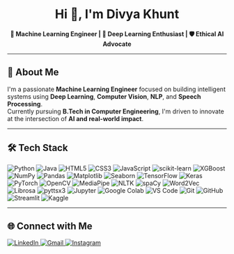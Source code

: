 <h1 align="center">Hi 👋, I'm Divya Khunt</h1>

<p align="center">
  <b>🤖 Machine Learning Engineer | 🧠 Deep Learning Enthusiast | 🛡️ Ethical AI Advocate</b><br>
</p>

---

## 🚀 About Me

I'm a passionate **Machine Learning Engineer** focused on building intelligent systems using **Deep Learning**, **Computer Vision**, **NLP**, and **Speech Processing**.  
Currently pursuing **B.Tech in Computer Engineering**, I'm driven to innovate at the intersection of **AI and real-world impact**.

---

## 🛠️ Tech Stack

![Python](https://img.shields.io/badge/Python-3776AB?style=for-the-badge&logo=python&logoColor=white)
![Java](https://img.shields.io/badge/Java-007396?style=for-the-badge&logo=openjdk&logoColor=white)
![HTML5](https://img.shields.io/badge/HTML5-E34F26?style=for-the-badge&logo=html5&logoColor=white)
![CSS3](https://img.shields.io/badge/CSS3-1572B6?style=for-the-badge&logo=css3&logoColor=white)
![JavaScript](https://img.shields.io/badge/JavaScript-F7DF1E?style=for-the-badge&logo=javascript&logoColor=black)
![scikit-learn](https://img.shields.io/badge/scikit--learn-F7931E?style=for-the-badge&logo=scikit-learn&logoColor=white)
![XGBoost](https://img.shields.io/badge/XGBoost-EC4E24?style=for-the-badge&logo=apachespark&logoColor=white)
![NumPy](https://img.shields.io/badge/NumPy-013243?style=for-the-badge&logo=numpy&logoColor=white)
![Pandas](https://img.shields.io/badge/Pandas-150458?style=for-the-badge&logo=pandas&logoColor=white)
![Matplotlib](https://img.shields.io/badge/Matplotlib-11557C?style=for-the-badge&logo=matplotlib&logoColor=white)
![Seaborn](https://img.shields.io/badge/Seaborn-4B8BBE?style=for-the-badge&logo=python&logoColor=white)
![TensorFlow](https://img.shields.io/badge/TensorFlow-FF6F00?style=for-the-badge&logo=tensorflow&logoColor=white)
![Keras](https://img.shields.io/badge/Keras-D00000?style=for-the-badge&logo=keras&logoColor=white)
![PyTorch](https://img.shields.io/badge/PyTorch-EE4C2C?style=for-the-badge&logo=pytorch&logoColor=white)
![OpenCV](https://img.shields.io/badge/OpenCV-5C3EE8?style=for-the-badge&logo=opencv&logoColor=white)
![MediaPipe](https://img.shields.io/badge/MediaPipe-FF6F00?style=for-the-badge&logo=mediapipe&logoColor=white)
![NLTK](https://img.shields.io/badge/NLTK-009688?style=for-the-badge&logo=nltk&logoColor=white)
![spaCy](https://img.shields.io/badge/spaCy-09A3D5?style=for-the-badge&logo=spacy&logoColor=white)
![Word2Vec](https://img.shields.io/badge/Word2Vec-339933?style=for-the-badge&logo=google&logoColor=white)
![Librosa](https://img.shields.io/badge/Librosa-FF0080?style=for-the-badge&logo=librosa&logoColor=white)
![pyttsx3](https://img.shields.io/badge/pyttsx3-0066A1?style=for-the-badge&logo=python&logoColor=white)
![Jupyter](https://img.shields.io/badge/Jupyter-F37626?style=for-the-badge&logo=jupyter&logoColor=white)
![Google Colab](https://img.shields.io/badge/Google_Colab-F9AB00?style=for-the-badge&logo=googlecolab&logoColor=white)
![VS Code](https://img.shields.io/badge/VS%20Code-007ACC?style=for-the-badge&logo=visual-studio-code&logoColor=white)
![Git](https://img.shields.io/badge/Git-F05032?style=for-the-badge&logo=git&logoColor=white)
![GitHub](https://img.shields.io/badge/GitHub-181717?style=for-the-badge&logo=github&logoColor=white)
![Streamlit](https://img.shields.io/badge/Streamlit-FF4B4B?style=for-the-badge&logo=streamlit&logoColor=white)
![Kaggle](https://img.shields.io/badge/Kaggle-20BEFF?style=for-the-badge&logo=kaggle&logoColor=white)

---

## 🌐 Connect with Me

<a href="https://www.linkedin.com/in/divya-khunt-142a61273/" target="_blank">
  <img src="https://img.icons8.com/color/48/000000/linkedin.png" alt="LinkedIn"/>
</a>
<a href="mailto:divyakhunt3325@gmail.com" target="_blank">
  <img src="https://img.icons8.com/color/48/000000/gmail-new.png" alt="Gmail"/>
</a>
<a href="https://www.instagram.com/_divya_khunt_/" target="_blank">
  <img src="https://img.icons8.com/fluency/48/000000/instagram-new.png" alt="Instagram"/>
</a>




